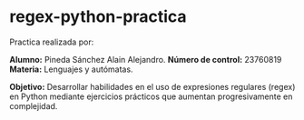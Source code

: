 # regex-python-practica
Practica realizada por: 

**Alumno:**
Pineda Sánchez Alain Alejandro.
**Número de control:**
23760819
**Materia:**
Lenguajes y autómatas.

**Objetivo:** 
Desarrollar habilidades en el uso de expresiones regulares (regex) en Python mediante ejercicios prácticos que aumentan progresivamente en complejidad.


